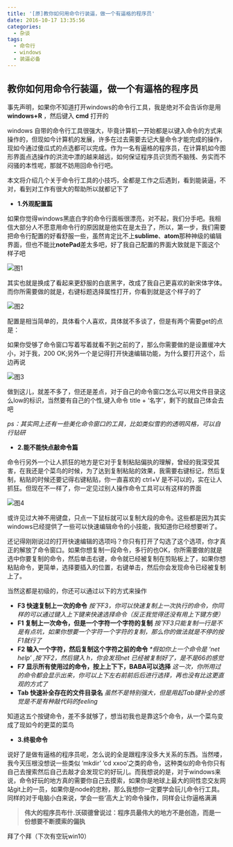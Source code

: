 ```yaml
---
title: '[原]教你如何用命令行装逼，做一个有逼格的程序员'
date: 2016-10-17 13:35:56
categories:
  - 杂谈
tags:
  - 命令行
  - windows
  - 装逼必备
---
```


## **教你如何用命令行装逼，做一个有逼格的程序员**

事先声明，如果你不知道打开windows的命令行工具，我是绝对不会告诉你是用 **windows+R** ，然后键入 **cmd** 打开的

windows 自带的命令行工具很强大，毕竟计算机一开始都是以键入命令的方式来操作的，但现如今计算机的发展，许多在过去需要去记大量命令才能完成的操作，现如今通过傻瓜式的点选都可以完成。作为一名有逼格的程序员，在计算机如今图形界面点选操作的洪流中漂的越来越远，如何保证程序员识货而不脑残、务实而不闷骚的本性呢，那就不妨用回命令行吧。


本文将介绍几个关于命令行工具的小技巧，全都是工作之后遇到，看到能装逼，不对，看到对工作有很大的帮助所以就都记下了

*   **1.外观配置篇**

如果你觉得windows黑底白字的命令行面板很漂亮，对不起，我们分手吧。我相信大部分人不愿意用命令行的原因就是他实在是太丑了，所以，第一步，我们需要把命令行配置的好看舒服一些，虽然肯定比不上**sublime**、**atom**那种神级的编辑界面，但也不能比**notePad**差太多吧，好了我自己配置的界面大致就是下面这个样子吧 

![图1](http://img.blog.csdn.net/20161017131431540)

其实也就是换成了看起来更舒服的白底黑字，改成了我自己更喜欢的新宋体字体。而你所需要做的就是，右键标题选择属性打开，你看到就是这个样子的了 

![图2](http://img.blog.csdn.net/20161017131721718)

配置是相当简单的，具体看个人喜欢，具体就不多谈了，但是有两个需要get的点是： 

 如果你受够了命令窗口写着写着就看不到之前的了，那么你需要做的是设置缓冲大小，对于我，200 OK;另外一个是记得打开快速编辑功能，为什么要打开这个，后边再说 

![图3](http://img.blog.csdn.net/20161017131903547)

做到这儿，就差不多了，但还是差点，对于自己的命令窗口怎么可以用文件目录这么low的标识，当然要有自己的个性,键入命令 title + ‘名字’，剩下的就自己体会去吧 

_ps：其实网上还有一些美化命令窗口的工具，比如类似雪豹的透明风格，可以自行钻研_


*   **2.能不能快点敲命令篇**

命令行另外一个让人抓狂的地方是它对于复制粘贴偏执的理解，曾经的我深受其害，在我还是个菜鸟的时候，为了达到复制粘贴的效果，我需要右键标记，然后复制，粘贴的时候还要记得右键粘贴，你一直喜欢的 ctrl+V 是不可以的，实在让人抓狂。但现在不一样了，你一定见过别人操作命令工具可以有这样的界面  

![图4](http://img.blog.csdn.net/20161017132157626)

或许见过大神不用键盘，只点一下鼠标就可以复制大段的命令。这些都是因为其实windows已经提供了一些可以快速编辑命令的小技能，我知道你已经想要听了。

还记得刚刚说过的打开快速编辑的选项吗？你只有打开了勾选了这个选项，你才真正的解放了命令窗口。如果你想复制一段命令，多行的也OK，你所需要做的就是选中你要复制的命令，然后单击右键，命令就已经被复制在剪贴板上了，如果你想粘贴命令，更简单，选择要插入的位置，右键单击，然后你会发现命令已经被复制上了。

当然这都是初级的，你还可以通过以下的方式来操作

*   **F3 快速复制上一次的命令**
    _按下F3，你可以快速复制上一次执行的命令，你同样的可以通过键入上下键来快速选择命令（反正我觉得还没有用上下键方便）_
*   **F1 复制上一次命令，但是一个字符一个字符的复制**
    _按下F3只能复制一行是不是有点坑，如果你想要一个字符一个字符的复制，那么你的做法就是不停的按F1就行了_
*   **F2 输入一个字符，然后复制这个字符之前的命令**
    _*假如你上一个命令是 ‘net help’ ,按下F2，然后键入 h，你会发现net 已经被复制好了，是不是66的感觉_
*   **F7 显示所有使用过的命令，按上上下下，BABA可以选择**
    _这一次，你所用过的命令都会显示出来，你可以上下左右前前后后进行选择，再也没有比这更直观的方式了_
*   **Tab 快速补全存在的文件目录名**
    _虽然不是特别强大，但是用起Tab键补全的感觉是不是有种敲代码的feeling_

知道这五个按键命令，差不多就够了，想当初我也是靠这5个命令，从一个菜鸟变成了现如今的更菜的菜鸟


*   **3.终极命令**

说好了是做有逼格的程序员呢，怎么说的全是跟程序没多大关系的东西。当然喽，我今天压根没想说一些类似 ‘mkdir’ ‘cd xxoo’之类的命令，这种类似的命令你只有自己去搜索然后自己去敲才会发现它的好玩儿。而我想说的是，对于windows来说，命令好玩的地方真的需要你自己去摸索，如果你是地球上最大的同性恋交友网站git上的一员，如果你是node的忠粉，那么我想你一定要学会玩儿命令行工具。同样的对于电脑小白来说，学会一些‘高大上’的命令操作，同样会让你逼格满满

> **伟大的程序员布什.沃硕德曾说过：程序员最伟大的地方不是创造，而是一份想要不断摸索的偏执**

拜了个拜（下次有空玩win10）